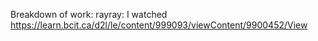 Breakdown of work:
rayray: 
I watched https://learn.bcit.ca/d2l/le/content/999093/viewContent/9900452/View
